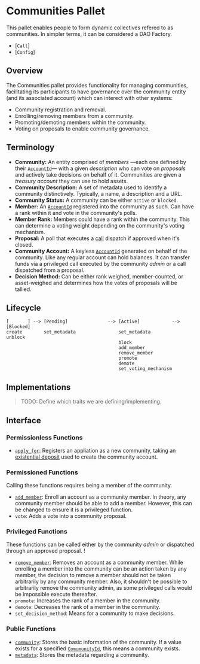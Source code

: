 # Communities Pallet

This pallet enables people to form dynamic collectives refered to as
communities. In simpler terms, it can be considered a DAO Factory.

- [`Call`]
- [`Config`]

## Overview

The Communities pallet provides functionality for managing communities,
facilitating its participants to have governance over the community entity
(and its associated account) which can interect with other systems:

- Community registration and removal.
- Enrolling/removing members from a community.
- Promoting/demoting members within the community.
- Voting on proposals to enable community governance.

## Terminology

- **Community:** An entity comprised of _members_ —each one defined by their
  [`AccountId`][1]— with a given _description_ who can vote on _proposals_
  and actively take decisions on behalf of it. Communities are given a
  _treasury account_ they can use to hold assets.
- **Community Description:** A set of metadata used to identify a community
  distinctively. Typically, a name, a description and a URL.
- **Community Status:** A community can be either `active` or `blocked`.
- **Member:** An [`AccountId`][1] registered into the community as such. Can
  have a rank within it and vote in the community's polls.
- **Member Rank:** Members could have a rank within the community. This can
  determine a voting weight depending on the community's voting mechanism.
- **Proposal:** A poll that executes a [call][2] dispatch if approved when
  it's closed.
- **Community Account:** A keyless [`AccountId`][1] generated on behalf of
  the community. Like any regular account can hold balances. It can transfer
  funds via a privileged call executed by the community _admin_ or a call
  dispatched from a proposal.
- **Decision Method:** Can be either rank weighed, member-counted, or
  asset-weighed and determines how the votes of proposals will be tallied.

## Lifecycle

```ignore
[       ] --> [Pending]               --> [Active]            --> [Blocked]
create        set_metadata                set_metadata            unblock
                                          block                   
                                          add_member              
                                          remove_member
                                          promote
                                          demote
                                          set_voting_mechanism
```

## Implementations

> TODO: Define which traits we are defining/implementing.

## Interface

### Permissionless Functions

- [`apply_for`][c00]: Registers an appliation as a new community, taking an
  [existential deposit][3] used to create the community account.

### Permissioned Functions

Calling these functions requires being a member of the community.

- [`add_member`][c02]: Enroll an account as a community member. In theory,
  any community member should be able to add a member. However, this can be
  changed to ensure it is a privileged function.
- `vote`: Adds a vote into a community proposal.

### Privileged Functions

These functions can be called either by the community _admin_ or
dispatched through an approved proposal. !

- [`remove_member`][c03]: Removes an account as a community member. While
  enrolling a member into the community can be an action taken by any
  member, the decision to remove a member should not be taken arbitrarily by
  any community member. Also, it shouldn't be possible to arbitrarily remove
  the community admin, as some privileged calls would be impossible execute
  thereafter.
- `promote`: Increases the rank of a member in the community.
- `demote`: Decreases the rank of a member in the community.
- `set_decision_method`: Means for a community to make decisions.

### Public Functions

- [`community`][g00]: Stores the basic information of the community. If a
  value exists for a specified [`ComumunityId`][t00], this means a community
  exists.
- [`metadata`][g01]: Stores the metadata regarding a community.

<!-- References -->
[1]: `frame_system::Config::AccountId`
[2]: https://docs.substrate.io/reference/glossary/#call
[3]: https://docs.substrate.io/reference/glossary/#existential-deposit

[t00]: `Config::CommunityId`
[c00]: `crate::Pallet::create`
[c02]: `crate::Pallet::add_member`
[c03]: `crate::Pallet::remove_member`

[g00]: `crate::Pallet::community`
[g01]: `crate::Pallet::metadata`
